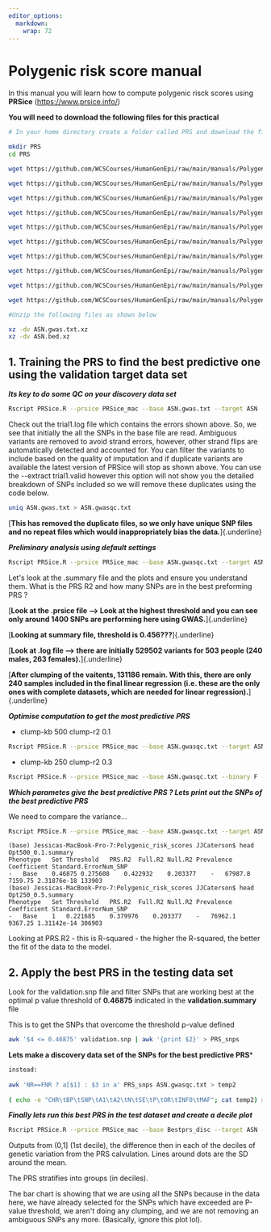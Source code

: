 ```yaml
---
editor_options: 
  markdown: 
    wrap: 72
---
```


# Polygenic risk score manual

In this manual you will learn how to compute polygenic risck scores
using **PRSice** (<https://www.prsice.info/>)

**You will need to download the following files for this practical**

``` bash
# In your home directory create a folder called PRS and download the files into it

mkdir PRS
cd PRS

wget https://github.com/WCSCourses/HumanGenEpi/raw/main/manuals/Polygenic_risk_scores/ASN.bed.xz

wget https://github.com/WCSCourses/HumanGenEpi/raw/main/manuals/Polygenic_risk_scores/ASN.pheno

wget https://github.com/WCSCourses/HumanGenEpi/raw/main/manuals/Polygenic_risk_scores/ASN.bim

wget https://github.com/WCSCourses/HumanGenEpi/raw/main/manuals/Polygenic_risk_scores/test

wget https://github.com/WCSCourses/HumanGenEpi/raw/main/manuals/Polygenic_risk_scores/validate

wget https://github.com/WCSCourses/HumanGenEpi/raw/main/manuals/Polygenic_risk_scores/ASN.gwas.txt.xz

wget https://github.com/WCSCourses/HumanGenEpi/raw/main/manuals/Polygenic_risk_scores/ASN.cov

wget https://github.com/WCSCourses/HumanGenEpi/raw/main/manuals/Polygenic_risk_scores/ASN.fam

wget https://github.com/WCSCourses/HumanGenEpi/raw/main/manuals/Polygenic_risk_scores/PRSice_linux

wget https://github.com/WCSCourses/HumanGenEpi/raw/main/manuals/Polygenic_risk_scores/PRSice.R

#Unzip the following files as shown below

xz -dv ASN.gwas.txt.xz
xz -dv ASN.bed.xz
```

## 1. Training the PRS to find the best predictive one using the validation target data set

***Its key to do some QC on your discovery data set***

``` bash
Rscript PRSice.R --prsice PRSice_mac --base ASN.gwas.txt --target ASN --binary F --keep validate --pheno ASN.pheno --cov ASN.cov --out trial1
```

Check out the trial1.log file which contains the errors shown above. So,
we see that initially the all the SNPs in the base file are read.
Ambiguous variants are removed to avoid strand errors, however, other
strand flips are automatically detected and accounted for. You can
filter the variants to include based on the quality of imputation and if
duplicate variants are available the latest version of PRSice will stop
as shown above. You can use the --extract trial1.valid however this
option will not show you the detailed breakdown of SNPs included so we
will remove these duplicates using the code below.

``` bash
uniq ASN.gwas.txt > ASN.gwasqc.txt
```

[**This has removed the duplicate files, so we only have unique SNP
files and no repeat files which would inappropriately bias the
data.**]{.underline}

***Preliminary analysis using default settings***

``` bash
Rscript PRSice.R --prsice PRSice_mac --base ASN.gwasqc.txt --target ASN --keep validate --pheno ASN.pheno --binary F --cov ASN.cov --out Prelim
```

Let's look at the .summary file and the plots and ensure you understand
them. What is the PRS R2 and how many SNPs are in the best preforming
PRS ?

[**Look at the .prsice file --\> Look at the highest threshold and you
can see only around 1400 SNPs are performing here using
GWAS.**]{.underline}

[**Looking at summary file, threshold is 0.456???**]{.underline}

[**Look at .log file --\> there are initially 529502 variants for 503
people (240 males, 263 females).**]{.underline}

[**After clumping of the vaitents, 131186 remain. With this, there are
only 240 samples included in the final linear regression (i.e. these are
the only ones with complete datasets, which are needed for linear
regression).**]{.underline}

***Optimise computation to get the most predictive PRS***

-   clump-kb 500 clump-r2 0.1

``` bash
Rscript PRSice.R --prsice PRSice_mac --base ASN.gwasqc.txt --target ASN --binary F --keep validate --pheno ASN.pheno --cov ASN.cov --clump-kb 500 --clump-r2 0.1 --base-info INFO:0.4 --out Opt500_0.1
```

-   clump-kb 250 clump-r2 0.3

``` bash
Rscript PRSice.R --prsice PRSice_mac --base ASN.gwasqc.txt --binary F --target ASN --keep validate --pheno ASN.pheno --cov ASN.cov --clump-kb 250 --clump-r2 0.3 --base-info INFO:0.4 --out Opt250_0.5
```

***Which parametes give the best predictive PRS ? Lets print out the
SNPs of the best predictive PRS***

We need to compare the variance...

``` bash
Rscript PRSice.R --prsice PRSice_mac --base ASN.gwasqc.txt --target ASN --keep validate --pheno ASN.pheno --binary F --cov ASN.cov --clump-kb 500 --clump-r2 0.1 --base-info INFO:0.4 --print-snp --out validation
```

```{bash}
(base) Jessicas-MacBook-Pro-7:Polygenic_risk_scores JJCaterson$ head Opt500_0.1.summary
Phenotype	Set	Threshold	PRS.R2	Full.R2	Null.R2	Prevalence	Coefficient	Standard.ErrorNum_SNP
-	Base	0.46875	0.275608	0.422932	0.203377	-	67987.8	7159.75	2.31876e-18	133903
(base) Jessicas-MacBook-Pro-7:Polygenic_risk_scores JJCaterson$ head Opt250_0.5.summary
Phenotype	Set	Threshold	PRS.R2	Full.R2	Null.R2	Prevalence	Coefficient	Standard.ErrorNum_SNP
-	Base	1	0.221685	0.379976	0.203377	-	76962.1	9367.25	1.31142e-14	306903
```

Looking at PRS.R2 - this is R-squared - the higher the R-squared, the
better the fit of the data to the model.

## 2. Apply the best PRS in the testing data set

Look for the validation.snp file and filter SNPs that are working best
at the optimal p value threshold of **0.46875** indicated in the
**validation.summary** file

This is to get the SNPs that overcome the threshold p-value defined

``` bash
awk '$4 <= 0.46875' validation.snp | awk '{print $2}' > PRS_snps
```

**Lets make a discovery data set of the SNPs for the best predictive
PRS**\*

``` bash
instead:
  
awk 'NR==FNR ? a[$1] : $3 in a' PRS_snps ASN.gwasqc.txt > temp2
  
( echo -e "CHR\tBP\tSNP\tA1\tA2\tN\tSE\tP\tOR\tINFO\tMAF"; cat temp2) > Bestprs_disc
```

***Finally lets run this best PRS in the test dataset and create a
decile plot***

``` bash
Rscript PRSice.R --prsice PRSice_mac --base Bestprs_disc --target ASN --keep test --pheno ASN.pheno --binary F --cov ASN.cov --no-clump --keep-ambig --fastscore --bar-levels 1 --base-info INFO:0.4 --quantile 10 --quant-break 1,2,3,4,5,6,7,8,9,10 --quant-ref 1 --out test
```

Outputs from (0,1] (1st decile), the difference then in each of the
deciles of genetic variation from the PRS calvulation. Lines around dots
are the SD around the mean.

The PRS stratifies into groups (in deciles).

The bar chart is showing that we are using all the SNPs because in the
data here, we have already selected for the SNPs which have exceeded are
P-value threshold, we aren't doing any clumping, and we are not removing
an ambiguous SNPs any more. (Basically, ignore this plot lol).
